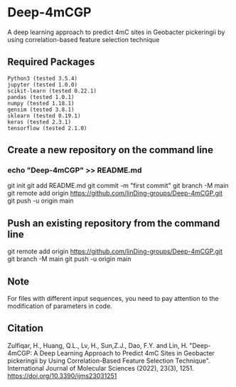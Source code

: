 # Deep-4mCGP
  A deep learning approach to predict 4mC sites in Geobacter pickeringii by using correlation-based feature selection technique
## Required Packages

    Python3 (tested 3.5.4)
    jupyter (tested 1.0.0)
    scikit-learn (tested 0.22.1)
    pandas (tested 1.0.1)
    numpy (tested 1.18.1)
    gensim (tested 3.8.1)
    sklearn (tested 0.19.1)
    keras (tested 2.3.1)
    tensorflow (tested 2.1.0)
    
## Create a new repository on the command line

### echo "Deep-4mCGP" >> README.md
git init
git add README.md
git commit -m "first commit"
git branch -M main
git remote add origin https://github.com/linDing-groups/Deep-4mCGP.git
git push -u origin main

## Push an existing repository from the command line

git remote add origin https://github.com/linDing-groups/Deep-4mCGP.git
git branch -M main
git push -u origin main

## Note

For files with different input sequences, you need to pay attention to the modification of parameters in code.

## Citation

Zulfiqar, H., Huang, Q.L., Lv, H., Sun,Z.J., Dao, F.Y. and Lin, H. "Deep-4mCGP: A Deep Learning Approach to Predict 4mC Sites in Geobacter pickeringii by Using Correlation-Based Feature Selection Technique". International Journal of Molecular Sciences (2022), 23(3), 1251. https://doi.org/10.3390/ijms23031251
